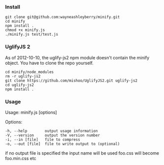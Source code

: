 ### Install

```
git clone git@github.com:wayneashleyberry/minify.git
cd minify
npm install .
chmod +x minify.js
./minify.js test/test.js
```

### UglifyJS 2

As of 2012-10-10, the uglify-js2 npm module doesn't contain the minify object.
You have to clone the repo yourself.

```
cd minify/node_modules
rm -r uglify-js2
git clone https://github.com/mishoo/UglifyJS2.git uglify-js2
cd uglify-js2
npm install .
```

### Usage

Usage: minify.js [options]

Options:

	-h, --help        output usage information
	-V, --version     output the version number
	-i, --in [file]   file to compress
	-o, --out [file]  file to write output to (optional)

if no output file is specified the input name will be used
foo.css will become foo.min.css etc
